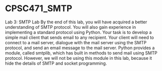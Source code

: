 # CPSC471_SMTP

Lab 3:	SMTP	Lab
By the end of this lab, you will have acquired a better understanding of SMTP protocol. You will also
gain experience in implementing a standard protocol using Python.
Your task is to develop a simple mail client that sends email to any recipient. Your client will need to
connect to a mail server, dialogue with the mail server using the SMTP protocol, and send an email
message to the mail server. Python provides a module, called smtplib, which has built in methods to send
mail using SMTP protocol. However, we will not be using this module in this lab, because it hide the
details of SMTP and socket programming.
